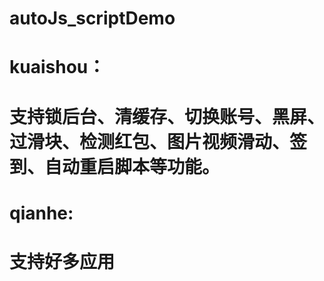 # autoJs_scriptDemo

# kuaishou：
# 支持锁后台、清缓存、切换账号、黑屏、过滑块、检测红包、图片视频滑动、签到、自动重启脚本等功能。

# qianhe:
# 支持好多应用
